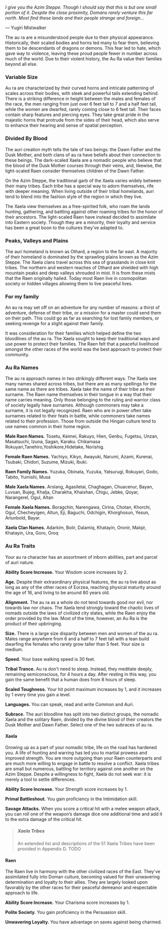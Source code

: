 *I give you the Azim Steppe. Though I should say that this is but one small portion of it. Despite the close proximity, Domans rarely venture this far north. Most find these lands and their people strange and foreign…*

&mdash; Yugiri Mistwalker

The au ra are a misunderstood people due to their physical appearance. Historically, their scaled bodies and horns led many to fear them, believing them to be descendants of dragons or demons. This fear led to hate, which gave way to violence, leaving these proud people fewer in number across much of the world. Due to their violent history, the Au Ra value their families beyond all else.

### Variable Size
Au ra are characterized by their curved horns and intricate patterning of scales across their bodies, with sleek and powerful tails extending behind. There is a striking difference in height between the males and females of the race, the men ranging from just over 6 feet tall to 7 and a half feet tall, while the women are dwarfed, rarely coming close to 6 feet tall. Their faces contain sharp features and piercing eyes. They take great pride in the majestic horns that protrude from the sides of their head, which also serve to enhance their hearing and sense of spatial perception.

### Divided By Blood
The auri creation myth tells the tale of two beings: the Dawn Father and the Dusk Mother, and both clans of au ra have beliefs about their connection to these beings. The dark-scaled Xaela are a nomadic people who believe that the blood of the Dusk Mother courses through their veins, and, likewise, the light-scaled Raen consider themselves children of the Dawn Father.

On the Azim Steppe, the traditional garb of the Xaela varies widely between their many tribes. Each tribe has a special way to adorn themselves, rife with deeper meaning. When living outside of their tribal homelands, auri tend to blend into the fashion style of the region in which they live. 

The Xaela view themselves as a free-spirited folk, who roam the lands hunting, gathering, and battling against other roaming tribes for the honor of their ancestors. The light-scaled Raen have instead decided to assimilate into Eastern society. Though they are a minority, their loyalty and service has been a great boon to the cultures they've adapted to.

### Peaks, Valleys and Plains
The auri homeland is known as Othard, a region to the far east. A majority of their homeland is dominated by the sprawling plains known as the Azim Steppe. The Xaela clans travel across this sea of grasslands in close knit tribes. The northern and western reaches of Othard are shielded with high mountain peaks and deep valleys shrouded in mist. It is from these mists that the Raen originally hailed. Today most Raen live in cosmopolitan society or hidden villages allowing them to live peaceful lives.

### For my family
An au ra may set off on an adventure for any number of reasons: a thirst of adventure, defense of their tribe, or a mission for a master could send them on their path. This could go as far as searching for lost family members, or seeking revenge for a slight against their family.

It was consideration for their families which helped define the two bloodlines of the au ra. The Xaela sought to keep their traditional ways and use power to protect their families. The Raen felt that a peaceful livelihood amongst the other races of the world was the best approach to protect their community.

### Au Ra Names
The au ra approach names in two strikingly different ways. The Xaela see many names shared across tribes, but there are as many spellings for the same name as there are tribes. Xaela take the name of their tribe as their surname. The Raen name themselves in their tongue in a way that their name carries meaning. Only those belonging to the ruling and warrior class of society legally have surnames. Although commoners may take a surname, it is not legally recognized. Raen who are in power often take surnames related to their feats in battle, while commoners take names related to their profession. Those from outside the Hingan culture tend to use names common in their home region.

**Male Raen Names.** Tosetu, Keimei, Rakuyo, Hien, Genbu, Fugetsu, Unzan, Masatsuchi, Izuna, Sagan, Karaku. Chikamasa Rokuyari,Tanehiro,Yoshikore,Hidetake, Norishig.

**Female Raen Names.** Yachiyo, Kikyo, Awayuki, Narumi, Azami, Kurenai, Tsubaki, Chidori, Suzume, Mizuki, Ibuki.

**Raen Family Names.** Yuzuka, Obinata, Yuzuka, Yatsurugi, Rokuyari, Godo, Tabito, Yumishi, Musa

**Male Xaela Names.** Arslang, Agasiletai, Chaghagan, Chuacenur, Bayan, Luvsan, Bujeg, Khalja, Charakha, Khaishan, Chigu, Jebke, Qoyar, Narangerel, Ogul, Altan

**Female Xaela Names.** Boragchin, Narengawa, Cirina, Chotan, Khorchi, Ogul, Checheyigen, Altun, Eji, Baguchi, Odchigin, Khorghosun, Yesun, Ariunbold, Bayar.

**Xaela Clan Names.** Adarkim, Bolir, Dalamiq, Khatayin, Oronir, Malqir, Khatayin, Ura, Goro, Oroq

### Au Ra Traits
Your au ra character has an assortment of inborn abilities, part and parcel of auri nature.

**Ability Score Increase.** Your Wisdom score increases by 2.

**Age.** Despite their extraordinary physical features, the au ra live about as long as any of the other races of Eorzea, reaching physical maturity around the age of 16, and living to be around 80 years old. 

**Alignment.** The au ra as a whole do not tend towards good nor evil, nor towards law nor chaos. The Xaela tend strongly toward the chaotic lives of nomads outside the laws of civilized city states, while the Raen enjoy the order provided by the law. Most of the time, however, an Au Ra is the product of their upbringing.

**Size.** There is a large size disparity between men and women of the au ra. Males range anywhere from 6 and a half to 7 feet tall with a lean build dwarfing the females who rarely grow taller than 5 feet. Your size is medium.

**Speed.** Your base walking speed is 30 feet.

**Tribal Trance.** Au ra don't need to sleep. Instead, they meditate deeply, remaining semiconscious, for 4 hours a day. After resting in this way, you gain the same benefit that a human does from 8 hours of sleep.

**Scaled Toughness.** Your hit point maximum increases by 1, and it increases by 1 every time you gain a level.

**Languages.** You can speak, read and write Common and Auri.

**Subrace.** The auri bloodline has split into two distinct groups, the nomadic Xaela and the solitary Raen, divided by the divine blood of their creators the Dusk Mother and Dawn Father. Select one of the two subraces of au ra. 

#### Xaela
Growing up as a part of your nomadic tribe, life on the road has hardened you. A life of hunting and warring has led you to martial prowess and improved strength. You are more outgoing than your Raen counterparts and are much more willing to engage in battle to resolve a conflict. Xaela tribes are small but numerous, battling for territory against one another on the Azim Steppe. Despite a willingness to fight, Xaela do not seek war: it is merely a tool to settle differences.

**Ability Score Increase.** Your Strength score increases by 1. 

**Primal Battleshout.** You gain proficiency in the Intimidation skill.

**Savage Attacks.** When you score a critical hit with a melee weapon attack, you can roll one of the weapon’s damage dice one additional time and add it to the extra damage of the critical hit.

> ##### Xaela Tribes
> An extended list and descriptions of the 51 Xaela Tribes have been provided in Appendix D. TODO

#### Raen
The Raen live in harmony with the other civilized races of the East. They've assimilated fully into Doman culture, becoming valued for their unwavering determination and loyalty to their allies. They are largely looked upon favorably by the other races for their peaceful demeanor and respectable approach to life.

**Ability Score Increase.** Your Charisma score increases by 1.

**Polite Society.** You gain proficiency in the Persuasion skill.

**Unwavering Loyalty.** You have advantage on saves against being charmed.